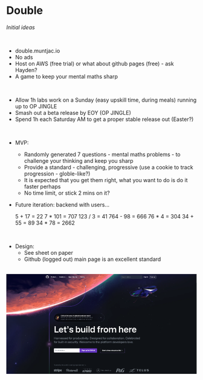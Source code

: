 # Double
*Initial ideas*

<br>

* double.muntjac.io
* No ads
* Host on AWS (free trial) or what about github pages (free) - ask Hayden?
* A game to keep your mental maths sharp

<br>

* Allow 1h labs work on a Sunday (easy upskill time, during meals) running up to OP JINGLE
* Smash out a beta release by EOY (OP JINGLE)
* Spend 1h each Saturday AM to get a proper stable release out (Easter?)

<br>

* MVP:
    * Randomly generated 7 questions - mental maths problems - to challenge your thinking and keep you sharp
    * Provide a standard - challenging, progressive (use a cookie to track progression - globle-like?)
    * It is expected that you get them right, what you want to do is do it faster perhaps
    * No time limit, or stick 2 mins on it?
* Future iteration: backend with users...

    5 + 17 = 22
    7 * 101 = 707
    123 / 3 = 41
    764 - 98 = 666
    76 * 4 = 304
    34 + 55 = 89
    34 * 78 = 2662

<br>

* Design:
    * See sheet on paper
    * Github (logged out) main page is an excellent standard

<br>

<img src="./res/github.png" width="800">
